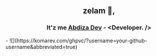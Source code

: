 <h2 align="center">zelam 👋,</h2> 
<h3 align="center">It'z me <a href="https://abdiza.tech">Abdiza Dev</a> - &lt;Developer. /&gt;</h3>
- ![](https://komarev.com/ghpvc/?username=your-github-username&abbreviated=true)
